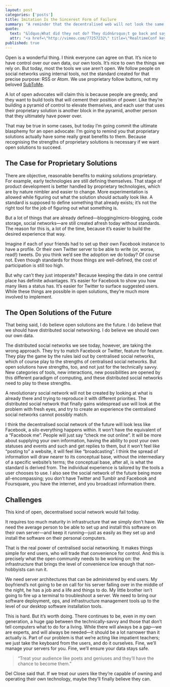 ```yaml
---
layout: post
categories: ['posts']
title: Imitation Is the Sincerest Form of Failure
summary: "A reminder that the decentralised web will not look the same as the centralised web."
quote:
  text: "&ldquo;What did they not do? They didn&rsquo;t go back and say &lsquo;how does this feature fit in with everything else that we have?&rsquo;.&rdquo;"
  attr: "<a href=\"http://vimeo.com/77257232\" title=\"RealtimeConf keynote\">Aral Balkan</a>"
published: true
---
```


Open is a wonderful thing. I think everyone can agree on that. It&rsquo;s nice to have control over our own data, our own tools. It&rsquo;s nice to own the things we rely on. But today, most the tools we use aren&rsquo;t open. We follow people on social networks using internal tools, not the standard created for that precise purpose: RSS or Atom. We use proprietary follow buttons, not my beloved [SubToMe](https://www.subtome.com).

A lot of open advocates will claim this is because people are greedy, and they want to build tools that will cement their position of power. Like they&rsquo;re building a pyramid of control to elevate themselves, and each user that uses their proprietary solution is another block in the pyramid, another person that they ultimately have power over.

That may be true in some cases, but today I&rsquo;m going commit the ultimate blasphemy for an open advocate: I&rsquo;m going to remind you that proprietary solutions actually have some really great benefits to them. Because recognising the strengths of proprietary solutions is necessary if we want open solutions to succeed.

## The Case for Proprietary Solutions

There are objective, reasonable benefits to making solutions proprietary. For example, early technologies are still defining themselves. That stage of product development is better handled by proprietary technologies, which are by nature nimbler and easier to change. More experimentation is allowed while figuring out what the solution should actually look like. A standard is supposed to define something that already exists; it&rsquo;s not the right tool for the job of figuring out what something is.

But a lot of things that are already defined&mdash;blogging/micro-blogging, code storage, social networks&mdash;are still created afresh today without standards. The reason for this is, a lot of the time, because it&rsquo;s easier to build the desired experience that way.

Imagine if each of your friends had to set up their own Facebook instance to have a profile. Or their own Twitter server to be able to write (or, worse, read!) tweets. Do you think we&rsquo;d see the adoption we do today? Of course not. Even though standards for those things are well-defined, the cost of participation is still too high.

But why can&rsquo;t they just intoperate? Because keeping the data in one central place has definite advantages. It&rsquo;s easier for Facebook to show you how many likes a status has. It&rsquo;s easier for Twitter to surface suggested users. While these things are possible in open solutions, they&rsquo;re much more involved to implement.

## The Open Solutions of the Future

That being said, I do believe open solutions are the future. I do believe that we should have distributed social networking. I do believe we should own our own data.

The distributed social networks we see today, however, are taking the wrong approach. They try to match Facebook or Twitter, feature for feature. They play the game by the rules laid out by centralised social networks, which of course play to the strengths of centralised social networks. But open solutions have strengths, too, and not just for the technically savvy. New categories of tools, new interactions, new possibilities are opened by this different paradigm of computing, and these distributed social networks need to play to these strengths.

A revolutionary social network will not be created by looking at what is already there and trying to reproduce it with different priorities. The distributed social network that finally gains widespread use will look at the problem with fresh eyes, and try to create an experience the centralised social networks cannot possibly match.

I think the decentralised social network of the future will look less like Facebook, a silo everything happens within. It won&rsquo;t have the equivalent of a &ldquo;Facebook me&rdquo;. People will just say &ldquo;check me out online&rdquo;. It will be more about supplying your own information, having the ability to post your own statuses and events and such and get replies to them, but it won&rsquo;t feel like &ldquo;posting to&rdquo; a website, it will feel like &ldquo;broadcasting&rdquo;. I think the spread of information will draw nearer to its conceptual base, without the intermediary of a specific website&rsquo;s terms; the conceptual base, after all, is what the standard is derived from. The individual experience is tailored by the tools a user chooses to use. I also see the social network of the future being more all-encompassing; you don&rsquo;t have Twitter and Tumblr and Facebook and Foursquare, you have the internet, and you broadcast information there.

## Challenges

This kind of open, decentralised social network would fail today.

It requires too much maturity in infrastructure that we simply don&rsquo;t have. We need the average person to be able to set up and install this software on their own server&mdash;and keep it running&mdash;just as easily as they set up and install the software on their personal computers.

That is the real power of centralised social networking. It makes things simple for end users, who will trade that convenience for control. And this is precisely what the open community needs to be working on: the infrastructure that brings the level of convenience low enough that non-hobbyists can run it.

We need server architectures that can be administered by end users. My boyfriend&rsquo;s not going to be on call for his server falling over in the middle of the night, he has a job and a life and things to do. My little brother isn&rsquo;t going to fire up a terminal to troubleshoot a server. We need to bring our software deployment, ops, and infrastructure management tools up to the level of our desktop software installation tools.

This is hard. But it&rsquo;s worth doing. There continues to be, even in my own generation, a huge gap between the technically-savvy and those that don&rsquo;t tell computers what to do for a living. While there will always be a gap&mdash;we are experts, and will always be needed&mdash;it should be a lot narrower than it actually is. Part of our problem is that we&rsquo;re acting like impatient teachers; we just take the keyboard from the users, and do it ourselves. Fine, we&rsquo;ll manage your servers for you. Fine, we&rsquo;ll ensure your data stays safe.

> &ldquo;Treat your audience like poets and geniuses and they&rsquo;ll have the chance to become them.&rdquo;

Del Close said that. If we treat our users like they&rsquo;re capable of owning and operating their own technology, maybe they&rsquo;ll finally believe they can.

